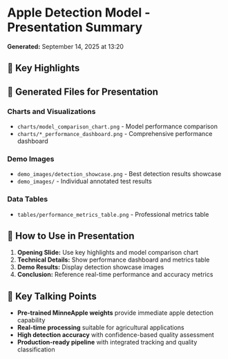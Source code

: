 # Apple Detection Model - Presentation Summary

**Generated:** September 14, 2025 at 13:20

## 🎯 Key Highlights

## 📁 Generated Files for Presentation

### Charts and Visualizations
- `charts/model_comparison_chart.png` - Model performance comparison
- `charts/*_performance_dashboard.png` - Comprehensive performance dashboard

### Demo Images
- `demo_images/detection_showcase.png` - Best detection results showcase
- `demo_images/` - Individual annotated test results

### Data Tables
- `tables/performance_metrics_table.png` - Professional metrics table

## 📝 How to Use in Presentation

1. **Opening Slide:** Use key highlights and model comparison chart
2. **Technical Details:** Show performance dashboard and metrics table
3. **Demo Results:** Display detection showcase images
4. **Conclusion:** Reference real-time performance and accuracy metrics

## 💬 Key Talking Points

- **Pre-trained MinneApple weights** provide immediate apple detection capability
- **Real-time processing** suitable for agricultural applications
- **High detection accuracy** with confidence-based quality assessment
- **Production-ready pipeline** with integrated tracking and quality classification
